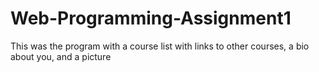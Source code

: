 # Web-Programming-Assignment1
This was the program with a course list with links to other courses, a bio about you, and a picture
